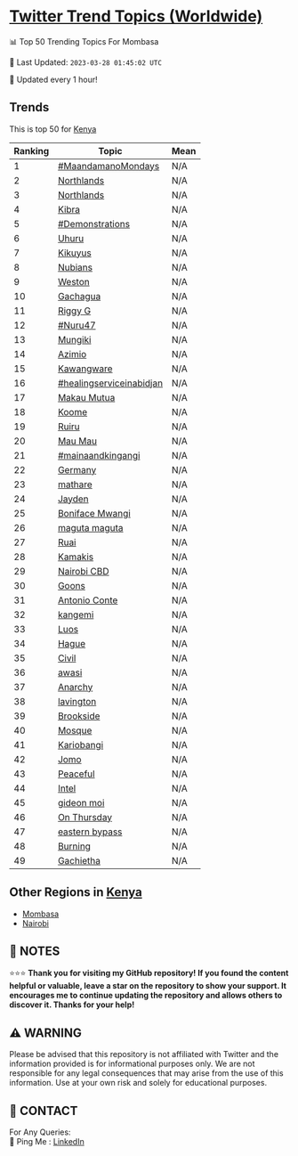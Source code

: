 [Twitter Trend Topics (Worldwide)](https://github.com/ErcinDedeoglu/Twitter-Trend-Topics)
==========


📊 Top 50 Trending Topics For Mombasa

📆 Last Updated: `2023-03-28 01:45:02 UTC`

🔧 Updated every 1 hour!


## Trends

This is top 50 for [Kenya](</Kenya>)

| Ranking | Topic | Mean |
| ------- | ------------ | ------------ |
| 1 | [#MaandamanoMondays](http://twitter.com/search?q=%23MaandamanoMondays) | N/A |
| 2 | [Northlands](http://twitter.com/search?q=Northlands) | N/A |
| 3 | [Northlands](http://twitter.com/search?q=Northlands) | N/A |
| 4 | [Kibra](http://twitter.com/search?q=Kibra) | N/A |
| 5 | [#Demonstrations](http://twitter.com/search?q=%23Demonstrations) | N/A |
| 6 | [Uhuru](http://twitter.com/search?q=Uhuru) | N/A |
| 7 | [Kikuyus](http://twitter.com/search?q=Kikuyus) | N/A |
| 8 | [Nubians](http://twitter.com/search?q=Nubians) | N/A |
| 9 | [Weston](http://twitter.com/search?q=Weston) | N/A |
| 10 | [Gachagua](http://twitter.com/search?q=Gachagua) | N/A |
| 11 | [Riggy G](http://twitter.com/search?q=Riggy+G) | N/A |
| 12 | [#Nuru47](http://twitter.com/search?q=%23Nuru47) | N/A |
| 13 | [Mungiki](http://twitter.com/search?q=Mungiki) | N/A |
| 14 | [Azimio](http://twitter.com/search?q=Azimio) | N/A |
| 15 | [Kawangware](http://twitter.com/search?q=Kawangware) | N/A |
| 16 | [#healingserviceinabidjan](http://twitter.com/search?q=%23healingserviceinabidjan) | N/A |
| 17 | [Makau Mutua](http://twitter.com/search?q=Makau+Mutua) | N/A |
| 18 | [Koome](http://twitter.com/search?q=Koome) | N/A |
| 19 | [Ruiru](http://twitter.com/search?q=Ruiru) | N/A |
| 20 | [Mau Mau](http://twitter.com/search?q=Mau+Mau) | N/A |
| 21 | [#mainaandkingangi](http://twitter.com/search?q=%23mainaandkingangi) | N/A |
| 22 | [Germany](http://twitter.com/search?q=Germany) | N/A |
| 23 | [mathare](http://twitter.com/search?q=mathare) | N/A |
| 24 | [Jayden](http://twitter.com/search?q=Jayden) | N/A |
| 25 | [Boniface Mwangi](http://twitter.com/search?q=Boniface+Mwangi) | N/A |
| 26 | [maguta maguta](http://twitter.com/search?q=maguta+maguta) | N/A |
| 27 | [Ruai](http://twitter.com/search?q=Ruai) | N/A |
| 28 | [Kamakis](http://twitter.com/search?q=Kamakis) | N/A |
| 29 | [Nairobi CBD](http://twitter.com/search?q=Nairobi+CBD) | N/A |
| 30 | [Goons](http://twitter.com/search?q=Goons) | N/A |
| 31 | [Antonio Conte](http://twitter.com/search?q=Antonio+Conte) | N/A |
| 32 | [kangemi](http://twitter.com/search?q=kangemi) | N/A |
| 33 | [Luos](http://twitter.com/search?q=Luos) | N/A |
| 34 | [Hague](http://twitter.com/search?q=Hague) | N/A |
| 35 | [Civil](http://twitter.com/search?q=Civil) | N/A |
| 36 | [awasi](http://twitter.com/search?q=awasi) | N/A |
| 37 | [Anarchy](http://twitter.com/search?q=Anarchy) | N/A |
| 38 | [lavington](http://twitter.com/search?q=lavington) | N/A |
| 39 | [Brookside](http://twitter.com/search?q=Brookside) | N/A |
| 40 | [Mosque](http://twitter.com/search?q=Mosque) | N/A |
| 41 | [Kariobangi](http://twitter.com/search?q=Kariobangi) | N/A |
| 42 | [Jomo](http://twitter.com/search?q=Jomo) | N/A |
| 43 | [Peaceful](http://twitter.com/search?q=Peaceful) | N/A |
| 44 | [Intel](http://twitter.com/search?q=Intel) | N/A |
| 45 | [gideon moi](http://twitter.com/search?q=gideon+moi) | N/A |
| 46 | [On Thursday](http://twitter.com/search?q=On+Thursday) | N/A |
| 47 | [eastern bypass](http://twitter.com/search?q=eastern+bypass) | N/A |
| 48 | [Burning](http://twitter.com/search?q=Burning) | N/A |
| 49 | [Gachietha](http://twitter.com/search?q=Gachietha) | N/A |



## Other Regions in [Kenya](</Kenya>)

* [Mombasa](</Kenya/Mombasa.md>)
* [Nairobi](</Kenya/Nairobi.md>)



## 📝 NOTES

⭐⭐⭐ **Thank you for visiting my GitHub repository! If you found the content helpful or valuable, leave a star on the repository to show your support. It encourages me to continue updating the repository and allows others to discover it. Thanks for your help!**


## ⚠️ WARNING

Please be advised that this repository is not affiliated with Twitter and the information provided is for informational purposes only. We are not responsible for any legal consequences that may arise from the use of this information. Use at your own risk and solely for educational purposes.


## 📨 CONTACT

 For Any Queries:  
            🏓 Ping Me : [LinkedIn](https://www.linkedin.com/in/ercindedeoglu/)

